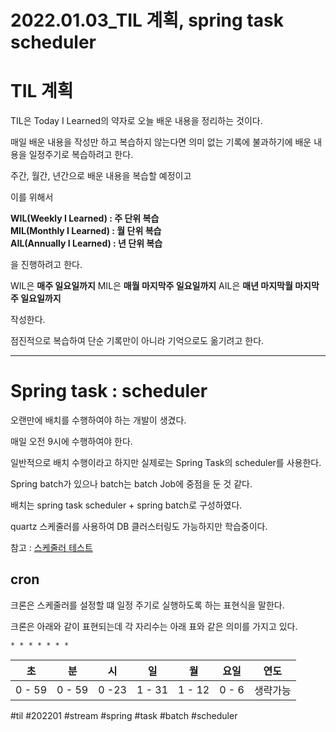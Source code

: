 #   2022.01.03_TIL 계획, spring task scheduler

#   TIL 계획

TIL은 Today I Learned의 약자로 오늘 배운 내용을 정리하는 것이다.

매일 배운 내용을 작성만 하고 복습하지 않는다면 의미 없는 기록에 불과하기에 배운 내용을 일정주기로 복습하려고 한다.

주간, 월간, 년간으로 배운 내용을 복습할 예정이고

이를 위해서

**WIL(Weekly I Learned) : 주 단위 복습**  
**MIL(Monthly I Learned) : 월 단위 복습**  
**AIL(Annually I Learned) : 년 단위 복습**  

을 진행하려고 한다.

WIL은 **매주 일요일까지**
MIL은 **매월 마지막주 일요일까지**
AIL은 **매년 마지막월 마지막주 일요일까지** 

작성한다.

점진적으로 복습하여 단순 기록만이 아니라 기억으로도 옮기려고 한다.

---

#   Spring task : scheduler

오랜만에 배치를 수행하여야 하는 개발이 생겼다.

매일 오전 9시에 수행하여야 한다.

일반적으로 배치 수행이라고 하지만 실제로는 Spring Task의 scheduler를 사용한다.

Spring batch가 있으나 batch는 batch Job에 중점을 둔 것 같다.

배치는 spring task scheduler + spring batch로 구성하였다.

quartz 스케줄러를 사용하여 DB 클러스터링도 가능하지만 학습중이다.

참고 : [스케줄러 테스트](https://skout90.github.io/2017/07/07/Spring/scheduler/)

##  cron

크론은 스케줄러를 설정할 떄 일정 주기로 실행하도록 하는 표현식을 말한다.

크론은 아래와 같이 표현되는데 각 자리수는 아래 표와 같은 의미를 가지고 있다.

```
* * * * * * *
```

|초|분|시|일|월|요일|연도|
|:---:|:---:|:---:|:---:|:---:|:---:|:---:|
|0 - 59|0 - 59|0 -23|1 - 31|1 - 12|0 - 6|생략가능



#til #202201 #stream #spring #task #batch #scheduler